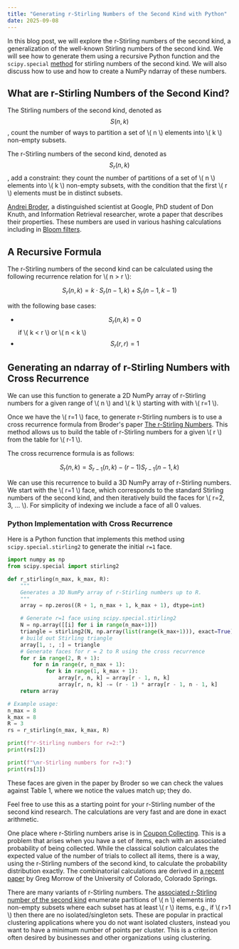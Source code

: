 ```yaml
---
title: "Generating r-Stirling Numbers of the Second Kind with Python"
date: 2025-09-08
---
```


In this blog post, we will explore the r-Stirling numbers of the second kind, a generalization of the well-known Stirling numbers of the second kind. We will see how to generate them using a recursive Python function and the `scipy.special` [method](https://docs.scipy.org/doc/scipy/reference/special.html) for stirling numbers of the second kind. We will also discuss how to use and how to create a NumPy ndarray of these numbers.

## What are r-Stirling Numbers of the Second Kind?

The Stirling numbers of the second kind, denoted as $$ S(n,k) $$, count the number of ways to partition a set of \\( n \\) elements into \\( k \\) non-empty subsets.

The r-Stirling numbers of the second kind, denoted as $$ S_r(n,k) $$, add a constraint: they count the number of partitions of a set of \\( n \\) elements into \\( k \\) non-empty subsets, with the condition that the first \\( r \\) elements must be in distinct subsets.

[Andrei Broder](https://en.wikipedia.org/wiki/Andrei_Broder), a distinguished scientist at Google, PhD student of Don Knuth, and Information Retrieval researcher, wrote a paper that describes their properties. These numbers are used in various hashing calculations including in [Bloom filters](https://en.wikipedia.org/wiki/Bloom_filter).

## A Recursive Formula

The r-Stirling numbers of the second kind can be calculated using the following recurrence relation for \\( n > r \\):

$$ S_r(n, k) = k \cdot S_r(n-1, k) + S_r(n-1, k-1) $$

with the following base cases:
- $$ S_r(n, k) = 0 $$ if \\( k < r \\) or \\( n < k \\)
- $$ S_r(r, r) = 1 $$

## Generating an ndarray of r-Stirling Numbers with Cross Recurrence

We can use this function to generate a 2D NumPy array of r-Stirling numbers for a given range of \\( n \\) and \\( k \\) starting with with \\( r=1 \\).

Once we have the \\( r=1 \\) face, to generate r-Stirling numbers is to use a cross recurrence formula from Broder's paper [The r-Stirling Numbers](http://infolab.stanford.edu/pub/cstr/reports/cs/tr/82/949/CS-TR-82-949.pdf). This method allows us to build the table of r-Stirling numbers for a given \\( r \\) from the table for \\( r-1 \\).

The cross recurrence formula is as follows:

$$ S_r(n,k) = S_{r-1}(n, k) - (r - 1) S_{r-1}(n-1, k) $$

We can use this recurrence to build a 3D NumPy array of r-Stirling numbers. We start with the \\( r=1 \\) face, which corresponds to the standard Stirling numbers of the second kind, and then iteratively build the faces for \\( r=2, 3, ... \\). For simplicity of indexing we include a face of all 0 values.

### Python Implementation with Cross Recurrence

Here is a Python function that implements this method using `scipy.special.stirling2` to generate the initial `r=1` face.

```python
import numpy as np
from scipy.special import stirling2

def r_stirling(n_max, k_max, R):
    """
    Generates a 3D NumPy array of r-Stirling numbers up to R.
    """
    array = np.zeros((R + 1, n_max + 1, k_max + 1), dtype=int)

    # Generate r=1 face using scipy.special.stirling2
    N = np.array([[i] for i in range(n_max+1)])
    triangle = stirling2(N, np.array(list(range(k_max+1))), exact=True)
    # build out Stirling triangle
    array[1, :, :] = triangle
    # Generate faces for r = 2 to R using the cross recurrence
    for r in range(2, R + 1):
        for n in range(r, n_max + 1):
            for k in range(1, k_max + 1):
                array[r, n, k] = array[r - 1, n, k]
                array[r, n, k] -= (r - 1) * array[r - 1, n - 1, k]
    return array

# Example usage:
n_max = 8
k_max = 8
R = 3
rs = r_stirling(n_max, k_max, R)

print(f"r-Stirling numbers for r=2:")
print(rs[2])

print(f"\nr-Stirling numbers for r=3:")
print(rs[3])
```

These faces are given in the paper by Broder so we can check the values against Table 1, where we notice the values match up; they do.

Feel free to use this as a starting point for your r-Stirling number of the second kind research. The calculations are very fast and are done in exact arithmetic.

One place where r-Stirling numbers arise is in [Coupon Collecting](https://en.wikipedia.org/wiki/Coupon_collector%27s_problem). This is a problem that arises when you have a set of items, each with an associated probability of being collected.
While the classical solution calculates the expected value of the number of trials to collect all items, there is a way, using the r-Stirling numbers of the second kind, to calculate the probability distribution exactly. The combinatorial calculations are derived in [a recent paper](https://ajc.maths.uq.edu.au/pdf/78/ajc_v78_p376.pdf) by Greg Morrow of the University of Colorado, Colorado Springs.

There are many variants of r-Stirling numbers. The [associated r-Stirling number of the second kind](https://cdm.ucalgary.ca/article/view/68674/54579) enumerate partitions of \\( n \\) elements into non-empty subsets where each subset has at least \\( r \\) items, e.g., if \\( r>1 \\) then there are no isolated/singleton sets. These are popular in practical clustering applications where you do not want isolated clusters, instead you want to have a minimum number of points per cluster. This is a criterion often desired by businesses and other organizations using clustering.